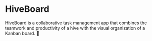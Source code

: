 # HiveBoard
HiveBoard is a collaborative task management app that combines the teamwork and productivity of a hive with the visual organization of a Kanban board. 🐝
